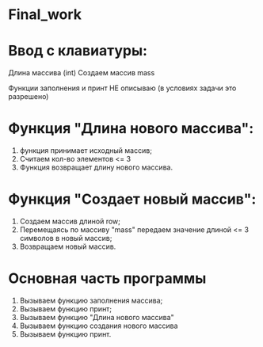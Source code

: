 # Final_work

# Ввод с клавиатуры:
Длина массива (int)
Создаем массив mass

Функции заполнения и принт НЕ описываю (в условиях задачи это разрешено)

# Функция "Длина нового массива":
1) функция принимает исходный массив;
2) Считаем кол-во элементов <= 3
3) Функция возвращает длину нового массива.

# Функция "Создает новый массив":
1) Создаем массив длиной row;
2) Перемещаясь по массиву "mass" передаем значение длиной <= 3 символов в новый массив;
3) Возвращаем новый массив. 

# Основная часть программы
1) Вызываем функцию заполнения массива;
2) Вызываем функцию принт;
3) Вызываем функцию "Длина нового массива"
4) Вызываем функцию создания нового массива
5) Вызываем функцию принт.